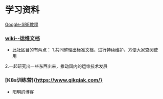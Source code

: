 # 学习资料

[Google-SRE教程](https://sre.google/books/)

### [wiki--运维文档](https://www.52wiki.cn/)
- 此社区目的有两点：
1.共同整理出标准文档，进行持续维护，方便大家查阅使用

2.一起研究出一些东西出来，推动国内的运维技术发展

### [K8s训练营]{https://www.qikqiak.com/}
- 阳明的博客


